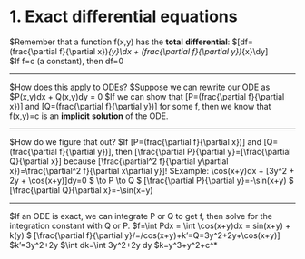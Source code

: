# 1. Exact differential equations
$Remember that a function f(x,y) has the **total** **differential**: 
$\[df=\(frac{\partial f}{\partial x})_{y}\dx \+ \(frac{\partial f}{\partial y})_{x}\dy\] \
$If f=c (a constant), then df=0 
***
$How does this apply to ODEs? 
$Suppose we can rewrite our ODE as 
$P(x,y)dx + Q(x,y)dy = 0
$If we can show that \[P=\(frac{\partial f}{\partial x})\] and \[Q=\(frac{\partial f}{\partial y})\] for some f, then we know that f(x,y)=c is an **implicit** **solution** of the ODE. 
***
$How do we figure that out?
$If \[P=\(frac{\partial f}{\partial x})\] and \[Q=\(frac{\partial f}{\partial y})\], then \[\frac{\partial P}{\partial y}=\[\frac{\partial Q}{\partial x}] because \[\frac{\partial^2 f}{\partial y\partial x})=\frac{\partial^2 f}{\partial x\partial y}\]!
$Example: \cos(x+y)dx + [3y^2 + 2y + \cos(x+y)]dy=0
            $ \to P                 \to Q
$ \[\frac{\partial P}{\partial y}=-\sin(x+y) 
$ \[\frac{\partial Q}{\partial x}=-\sin(x+y)
***
$If an ODE is exact, we can integrate P or Q to get f, then solve for the integration constant with Q or P.
$f=\int Pdx = \int \cos(x+y)dx = sin(x+y) + k(y)
$ \[\frac{\partial f}{\partial y}/=/cos(x+y)+k’=Q=3y^2+2y+\cos(x+y)\]
$k’=3y^2+2y
$\int dk=\int 3y^2+2y dy
$k=y^3+y^2+c^*
